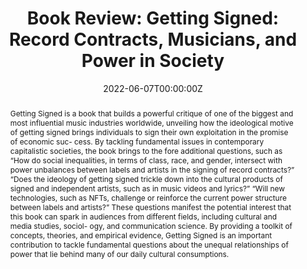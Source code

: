 ---
abstract: "Getting Signed is a book that builds a powerful critique of one of the biggest and most influential music industries worldwide, unveiling how the ideological motive of getting signed brings individuals to sign their own exploitation in the promise of economic suc- cess. By tackling fundamental issues in contemporary capitalistic societies, the book brings to the fore additional questions, such as “How do social inequalities, in terms of class, race, and gender, intersect with power unbalances between labels and artists in the signing of record contracts?” “Does the ideology of getting signed trickle down into the cultural products of signed and independent artists, such as in music videos and lyrics?” “Will new technologies, such as NFTs, challenge or reinforce the current power structure between labels and artists?” These questions manifest the potential interest that this book can spark in audiences from different fields, including cultural and media studies, sociol- ogy, and communication science. By providing a toolkit of concepts, theories, and empirical evidence, Getting Signed is an important contribution to tackle fundamental questions about the unequal relationships of power that lie behind many of our daily cultural consumptions."
authors:
- admin
date: "2022-06-07T00:00:00Z"
doi: "10.1177/14614448221101210"
featured: false
image:
  caption: ""
  focal_point: ""
  preview_only: false
projects: [music&meritocracy]
publication: "New Media & Society"
publication_short: ""
publication_types:
- "2"
publishDate: ""
slides: ""
summary:
tags:
- Music industry
- Meritocracy
- Inequalities
- Cultural hegemony
title: "Book Review: Getting Signed: Record Contracts, Musicians, and Power in Society"
url_code: ""
url_dataset: ""
url_pdf: "./files/articles/2022_carbone.pdf"
url_poster: ""
url_project: ""
url_slides: ""
url_source: ""
url_video: ""
---